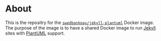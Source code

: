 
# About

This is the repositry for the [`swedbankpay/jekyll-plantuml`][docker] Docker image.
The purpose of the image is to have a shared Docker image to run [Jekyll][jekyll]
sites with [PlantUML][plantuml] support.

[jekyll]: https://jekyllrb.com/
[plantuml]: https://plantuml.com/
[docker]: https://hub.docker.com/r/swedbankpay/jekyll-plantuml
